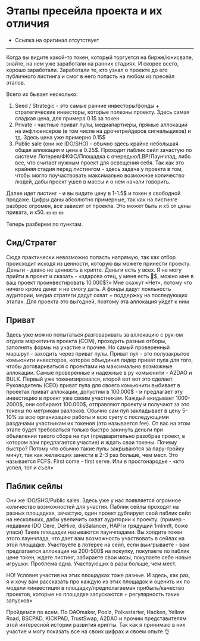# Этапы пресейла проекта и их отличия
- Ссылка на оригинал отсутствует
---

Когда вы видите какой-то токен, который торгуется на бирже/юнисвапе, знайте, на нем уже заработали на ранних стадиях. И скорее всего, хорошо заработали. Заработали те, кто узнал о проекте до его публичного листинга и смог в него попасть на любом из пресейл этапов.

Всего их бывает несколько:
1. Seed / Strategic -  это самые ранние инвесторы/фонды + стратегические инвесторы, которые полезны проекту. Здесь самая сладкая цена, для примера 0.1$ за токен
2. Private - частные приват пулы, медиапартнеры, прямые аллокации на инфлюенсеров (в том числе на дрочетрейдеров сигнальщиков) и тд. Здесь цена уже примерно 0.15$
3. Public sale (они же IDO/SHO) - обычно здесь крайне небольшая общая аллокация и цена в 0.25$. Проходит паблик сейл зачастую по системе Лотерея/ФКФС/Площадка с очередью/LBP/Лаунчпад, либо все, что считает нужным проект для освещения себя. Так как это крайняя стадия перед листингом - здесь задача у проекта в том, чтобы могло поучаствовать максимально возможное количество людей, дабы проект ушел в массы и о нем начали говорить.

Далее идет листинг - и вы видите цену в 1-1.5$ и токен в свободной продаже. Цифры даны абсолютно примерные, так как на листинге разброс огромен, все зависит от проекта. Это может быть и х5 от цены привата, и х50. 💵 💵 💵

Теперь разберем по пунктам.

## Сид/Стратег
Сюда практически невозможно попасть напрямую, так как отбор происходит исходя из ценности, которую вы можете принести проекту. Деньги - давно не ценность в крипте. Деньги есть у всех. Я не могу прийти в проект и сказать - «здарова отец, у меня есть  🍋\$, можно мне в ваш проект проинвестировать 10.000$?» Мне скажут «Нет», потому что ничего кроме денег я не смогу дать. А фонды дадут лояльность аудитории, медиа стратеги дадут охват + поддержку на последующих этапах. Для проекта это выгодней, поэтому эта аллокация уйдет к ним

## Приват
Здесь уже можно попытаться разговаривать за аллокацию с рук-ом отдела маркетинга проекта (COM), проходить разные отборы, заполнять формы на участие и прочее. Но самый проверенный маршрут - заходить через приват пулы. Приват пул - это полузакрытое комьюнити инвесторов, которое объединил лидер приват пула для того, чтобы договариваться с проектами на максимально возможные аллокации.
Самые проверенные и надежные в ру комьюнити - A2DAO и BULK. Первый уже токенизировался, второй вот вот это сделает. 
Руководитель (СЕО) приват пула для своего комьюнити выбивает в проектах приват аллокации, допустим в 100.000$ - и предлагает эту инвестицию в проект уже своим участникам. Каждый вкидывает 1000-2000\$, они собирают 100.000$, отправляют проекту и получают за это токены по метрикам разлоков. Обычно сам пул закладывает в цену 5-10% за всю организацию работы и всю суету с последующими раздачами участникам их токенов (это называется fee).
От вас на этом этапе будет требоваться только быстро закинуть деньги при объявлении такого сбора на пул (предварительно разобрав проект, в котором вам предлагается участие) и ждать свои токены. Почему быстро? Потому что обычно такие пулы закрываются за пару-тройку минут, так как желающих занести в 2-3 раз больше, чем мест. Это называется FCFS. First come - first serve. Или в простонародье - «кто успел, тот и съел»

##  Паблик сейлы
Они же IDO/SHO/Public sales. Здесь уже у нас появляется огромное количество возможностей для участия. Паблик сейлы проходят на разных площадках, зачастую, один проект дублирует свой паблик сейл на нескольких, дабы увеличить охват аудитории к проекту. (пример - недавние IDO Cere, DeHive, disBalancer, HAPI и грядущий 1mlnnft, боже упаси)
Такие площадки называются лаунчпадами. Вы холдите токен этого лаунчпада, что дает вам возможность участвовать в сейлах на этой площадке. Участвуете в лотерее на сейл, если выигрываете - вам предлагается аллокация на 200-500$ на покупку, покупаете по паблик цене токен, ждете листинг, забираете свои иксы, покупаете себе новые игрушки. 
Проблема одна. Участвующих в разы больше, чем мест.

НО! Условия участия на этих площадках тоже разные. И здесь, как раз, я и хочу вам рассказать про каждую из этих площадок и оценить их по модели «инвестиция в площадку/предполагаемая прибыль/качество проектов, которые на площадке запускаются +  регулярность таких запусков» 

Пройдемся по всем. По DAOmaker, Poolz, Polkastarter, Hacken, Yellow Road, BSCPAD, KICKPAD, TrustSwap, A2DAO и прочим представителям этой интересной истории развития крипты. Так как я принимаю в них участие и могу показать все на своих цифрах и своем опыте 👌